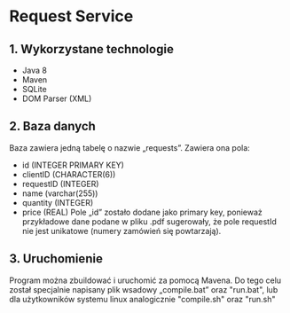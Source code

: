 # Request Service

## 1. Wykorzystane technologie
- Java 8
- Maven
- SQLite
- DOM Parser (XML)

## 2. Baza danych
Baza zawiera jedną tabelę o nazwie „requests”.
Zawiera ona pola:
- id (INTEGER PRIMARY KEY)
- clientID (CHARACTER(6))
- requestID (INTEGER)
- name (varchar(255))
- quantity (INTEGER)
- price (REAL)
Pole „id” zostało dodane jako primary key, ponieważ przykładowe dane podane w pliku .pdf sugerowały, że pole requestId nie jest unikatowe (numery zamówień się powtarzają).

## 3. Uruchomienie
Program można zbuildować i uruchomić za pomocą Mavena.
Do tego celu został specjalnie napisany plik wsadowy „compile.bat” oraz "run.bat", lub dla użytkowników systemu linux analogicznie "compile.sh" oraz "run.sh"
